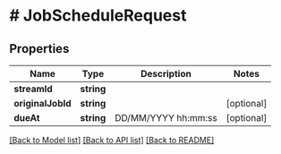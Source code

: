 # # JobScheduleRequest

## Properties

Name | Type | Description | Notes
------------ | ------------- | ------------- | -------------
**streamId** | **string** |  |
**originalJobId** | **string** |  | [optional]
**dueAt** | **string** | DD/MM/YYYY hh:mm:ss | [optional]

[[Back to Model list]](../../README.md#models) [[Back to API list]](../../README.md#endpoints) [[Back to README]](../../README.md)
